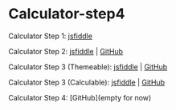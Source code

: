 <div class="markdown prose w-full break-words dark:prose-invert light">
    <h1>Calculator-step4</h1>
    <p>
        Calculator Step 1:
        <a href="https://jsfiddle.net/Ali_Sdg90/m6za93ct/7/" target="_new"
            >jsfiddle</a
        >
    </p>
    <p>
        Calculator Step 2:
        <a href="https://jsfiddle.net/Ali_Sdg90/cmLy0kjz/13/" target="_new"
            >jsfiddle</a
        >
        |
        <a
            href="https://github.com/Ali-Sdg90/Calculator-step3/tree/b42cb2223e7ffd36dd84efe3134d45f6981a978a"
            target="_new"
            >GitHub</a
        >
    </p>
    <p>
        Calculator Step 3 (Themeable):
        <a href="https://jsfiddle.net/Ali_Sdg90/4ge5u26b/8/" target="_new"
            >jsfiddle</a
        >
        |
        <a
            href="https://github.com/Ali-Sdg90/Calculator-step3/tree/e0b2c9df3d65270616b635744b720fadea03e3c7"
            target="_new"
            >GitHub</a
        >
    </p>
    <p>
        Calculator Step 3 (Calculable):
        <a href="https://jsfiddle.net/Ali_Sdg90/vrub5a19/7/" target="_new"
            >jsfiddle</a
        >
        |
        <a
            href="https://github.com/Ali-Sdg90/Calculator-step3/tree/72b2e63abf5891a70f69654c35c02fa4ee0e62b6"
            target="_new"
            >GitHub</a
        >
    </p>
    <p>Calculator Step 4: [GitHub](empty for now)</p>
</div>
